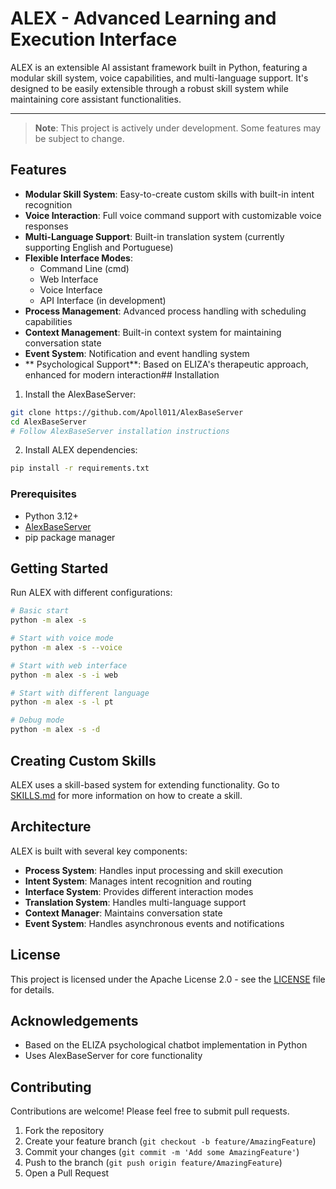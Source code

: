 # ALEX - Advanced Learning and Execution Interface

ALEX is an extensible AI assistant framework built in Python, featuring a modular skill system, voice capabilities, and multi-language support. It's designed to be easily extensible through a robust skill system while maintaining core assistant functionalities.

---

> **Note**: This project is actively under development. Some features may be subject to change.
## Features
- **Modular Skill System**: Easy-to-create custom skills with built-in intent recognition
- **Voice Interaction**: Full voice command support with customizable voice responses
- **Multi-Language Support**: Built-in translation system (currently supporting English and Portuguese)
- **Flexible Interface Modes**: 
  - Command Line (cmd)
  - Web Interface
  - Voice Interface
  - API Interface (in development)
- **Process Management**: Advanced process handling with scheduling capabilities
- **Context Management**: Built-in context system for maintaining conversation state
- **Event System**: Notification and event handling system
- ** Psychological Support**: Based on ELIZA's therapeutic approach, enhanced for modern interaction## Installation
1. Install the AlexBaseServer:
```bash
git clone https://github.com/Apoll011/AlexBaseServer
cd AlexBaseServer
# Follow AlexBaseServer installation instructions
```

2. Install ALEX dependencies:
```bash
pip install -r requirements.txt
```

### Prerequisites

- Python 3.12+
- [AlexBaseServer](https://github.com/Apoll011/AlexBaseServer)
- pip package manager
## Getting Started
Run ALEX with different configurations:

```bash
# Basic start
python -m alex -s

# Start with voice mode
python -m alex -s --voice

# Start with web interface
python -m alex -s -i web

# Start with different language
python -m alex -s -l pt

# Debug mode
python -m alex -s -d
```

## Creating Custom Skills

ALEX uses a skill-based system for extending functionality. Go to [SKILLS.md](SKILLS) for more information on how to create a skill.
## Architecture
ALEX is built with several key components:
- **Process System**: Handles input processing and skill execution
- **Intent System**: Manages intent recognition and routing
- **Interface System**: Provides different interaction modes
- **Translation System**: Handles multi-language support
- **Context Manager**: Maintains conversation state
- **Event System**: Handles asynchronous events and notifications
## License

This project is licensed under the Apache License 2.0 - see the [LICENSE](LICENSE) file for details.

## Acknowledgements
- Based on the ELIZA psychological chatbot implementation in Python
- Uses AlexBaseServer for core functionality

## Contributing

Contributions are welcome! Please feel free to submit pull requests.

1. Fork the repository
2. Create your feature branch (`git checkout -b feature/AmazingFeature`)
3. Commit your changes (`git commit -m 'Add some AmazingFeature'`)
4. Push to the branch (`git push origin feature/AmazingFeature`)
5. Open a Pull Request

